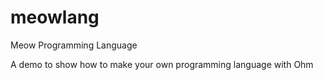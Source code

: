# meowlang
Meow Programming Language

A demo to show how to make your own programming language with Ohm

